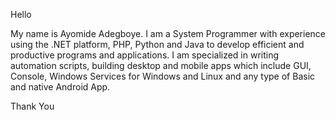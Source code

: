 Hello 

My name is Ayomide Adegboye.
I am a System Programmer with experience using the .NET platform, PHP, Python and Java to develop efficient and productive programs and applications. I am specialized in writing automation scripts, building desktop and mobile apps which include GUI, Console, Windows Services for Windows and Linux and any type of Basic and native Android App.


Thank You

